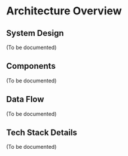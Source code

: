# Architecture Overview

## System Design

(To be documented)

## Components

(To be documented)

## Data Flow

(To be documented)

## Tech Stack Details

(To be documented)
